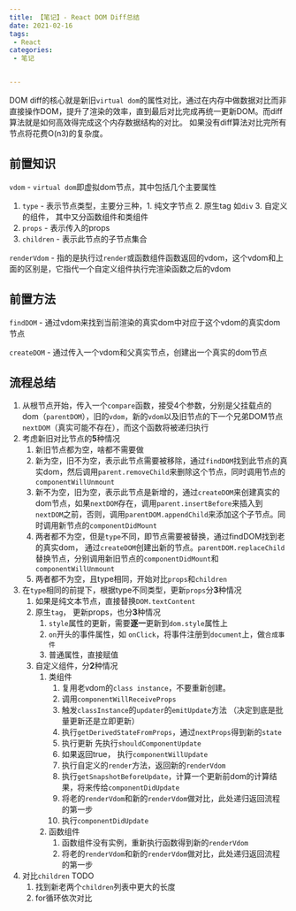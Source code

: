 ```yaml
---
title: 【笔记】- React DOM Diff总结
date: 2021-02-16
tags:
 - React
categories:
 - 笔记


---
```


DOM diff的核心就是新旧`virtual dom`的属性对比，通过在内存中做数据对比而非直接操作DOM，提升了渲染的效率，直到最后对比完成再统一更新DOM。而diff算法就是如何高效得完成这个内存数据结构的对比。 如果没有diff算法对比完所有节点将花费O(n3)的复杂度。

## 前置知识

`vdom` - `virtual dom`即虚拟dom节点，其中包括几个主要属性

1. `type` -  表示节点类型，主要分三种，1. 纯文字节点  2. 原生tag 如`div`  3. 自定义的组件， 其中又分函数组件和类组件
2. `props` - 表示传入的props
3. `children` - 表示此节点的子节点集合

`renderVdom` - 指的是执行过`render`或函数组件函数返回的vdom，这个vdom和上面的区别是，它指代一个自定义组件执行完渲染函数之后的vdom

## 前置方法

`findDOM` - 通过vdom来找到当前渲染的真实dom中对应于这个vdom的真实dom节点

`createDOM` - 通过传入一个vdom和父真实节点，创建出一个真实的dom节点

## 流程总结

1. 从根节点开始，传入一个`compare`函数，接受4个参数，分别是父挂载点的dom（`parentDOM`），旧的`vdom`，新的`vdom`以及旧节点的下一个兄弟DOM节点`nextDOM`（真实可能不存在），而这个函数将被递归执行
2. 考虑新旧对比节点的**5**种情况
   1. 新旧节点都为空，啥都不需要做
   2. 新为空，旧不为空，表示此节点需要被移除，通过`findDOM`找到此节点的真实dom，然后调用`parent.removeChild`来删除这个节点，同时调用节点的`componentWillUnmount`
   3. 新不为空，旧为空，表示此节点是新增的，通过`createDOM`来创建真实的dom节点，如果`nextDOM`存在，调用`parent.insertBefore`来插入到`nextDOM`之前，否则，调用`parentDOM.appendChild`来添加这个子节点。同时调用新节点的`componentDidMount`
   4. 两者都不为空，但是`type`不同，即节点需要被替换，通过findDOM找到老的真实dom， 通过`createDOM`创建出新的节点。`parentDOM.replaceChild`替换节点，分别调用新旧节点的`componentDidMount`和`componentWillUnmount`
   5. 两者都不为空，且type相同，开始对比`props`和`children`
3. 在`type`相同的前提下，根据type不同类型，更新`props`分**3**种情况
   1. 如果是纯文本节点，直接替换`DOM.textContent`
   2. 原生`tag`， 更新props，也分**3**种情况
      1. `style`属性的更新，需要**逐一**更新到`dom.style`属性上
      2. `on`开头的事件属性，如 `onClick`，将事件注册到`document`上，做`合成事件`
      3. 普通属性，直接赋值
   3. 自定义组件，分**2**种情况
      1. 类组件
         1. 复用老vdom的`class instance`，不要重新创建。
         2. 调用`componentWillReceiveProps`
         3. 触发`classInstance`的`updater`的`emitUpdate`方法 （决定到底是批量更新还是立即更新）
         4. 执行`getDerivedStateFromProps`，通过`nextProps`得到新的`state`
         5. 执行更新 先执行`shouldComponentUpdate`
         6. 如果返回true， 执行`componentWillUpdate`
         7. 执行自定义的`render`方法，返回新的`renderVdom`
         8. 执行`getSnapshotBeforeUpdate`，计算一个更新前dom的计算结果，将来传给`componentDidUpdate`
         9. 将老的`renderVdom`和新的`renderVdom`做对比，此处递归返回流程的第一步
         10. 执行`componentDidUpdate`
      2. 函数组件
         1. 函数组件没有实例，重新执行函数得到新的`renderVdom`
         2. 将老的`renderVdom`和新的`renderVdom`做对比，此处递归返回流程的第一步
4. 对比`children` TODO
   1. 找到新老两个`children`列表中更大的长度
   2. for循环依次对比